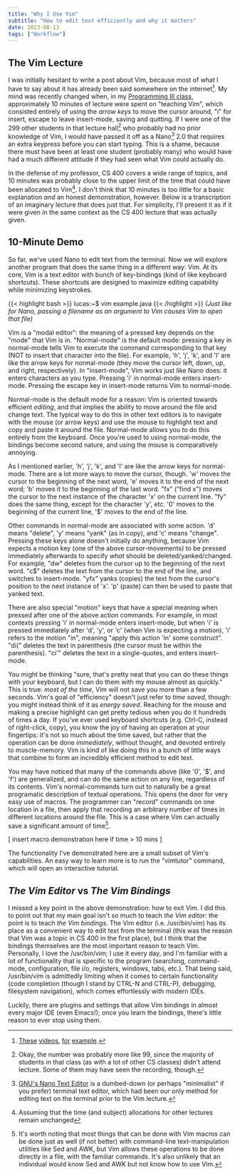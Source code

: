 ```yaml
---
title: "Why I Use Vim"
subtitle: "How to edit text efficiently and why it matters"
date: 2023-08-13
tags: ["Workflow"]
---
```


## The Vim Lecture

I was initially hesitant to write a post about Vim, because most of what I have to say about it has already been said somewhere on the internet[^vim-videos].
My mind was recently changed when, in my [Programming III class](/blog/uw-madison-computer-science/#400), approximately 10 minutes of lecture were spent on "teaching Vim", which consisted entirely of using the *arrow keys* to move the cursor around, "i" for insert, escape to leave insert-mode, saving and quitting.
If I were one of the 299 other students in that lecture hall[^lec] who probably had no prior knowledge of Vim, I would have passed it off as a Nano[^nano] 2.0 that requires an extra keypress before you can start typing.
This is a shame, because there must have been at least one student (probably many) who would have had a much different attitude if they had seen what Vim could actually do.

[^vim-videos]: [These](https://www.youtube.com/watch?v=NzD2UdQl5Gc) [videos](https://www.youtube.com/watch?v=3yN6Q8I5KJA), [for](https://www.youtube.com/watch?v=X6AR2RMB5tE) [example](https://www.youtube.com/watch?v=IiwGbcd8S7I).

[^lec]: Okay, the number was probably more like 99, since the majority of students in that class (as with a lot of other CS classes) didn't attend lecture. Some of them may have seen the recording, though.

[^nano]: [GNU's Nano Text Editor](https://en.wikipedia.org/wiki/GNU_nano) is a dumbed-down (or perhaps "minimalist" if you prefer) terminal text editor, which had been our only method for editing text on the terminal prior to the Vim lecture.

In the defense of my professor, CS 400 covers a wide range of topics, and 10 minutes was probably close to the upper limit of the time that could have been allocated to Vim[^asm].
I don't think that 10 minutes is too little for a basic explanation *and* an honest demonstration, however.
Below is a transcription of an imaginary lecture that does just that.
For simplicity, I'll present it as if it were given in the same context as the CS 400 lecture that was actually given.

[^asm]: Assuming that the time (and subject) allocations for other lectures remain unchanged

## 10-Minute Demo

So far, we've used Nano to edit text from the terminal.
Now we will explore another program that does the same thing in a different way: Vim.
At its core, Vim is a text editor with bunch of key-bindings (kind of like keyboard shortcuts).
These shortcuts are designed to maximize editing capability while minimizing keystrokes.

{{< highlight bash >}}
lucas:~$ vim example.java
{{< /highlight >}}
*(Just like for Nano, passing a filename as an argument to Vim causes Vim to open that file)*

Vim is a "modal editor": the meaning of a pressed key depends on the "mode" that Vim is in.
"Normal-mode" is the default mode: pressing a key in normal-mode tells Vim to execute the command corresponding to that key (NOT to insert that character into the file).
For example, 'h', 'j', 'k', and 'l' are like the arrow keys for normal-mode (they move the cursor left, down, up, and right, respectively).
In "insert-mode", Vim works just like Nano does: it enters characters as you type.
Pressing 'i' in normal-mode enters insert-mode. Pressing the escape key in insert-mode returns Vim to normal-mode.

Normal-mode is the default mode for a reason: Vim is oriented towards efficient *editing*, and that implies the ability to move around the file and change text.
The typical way to do this in other text editors is to navigate with the mouse (or arrow keys) and use the mouse to highlight text and copy and paste it around the file.
Normal-mode allows you to do this entirely from the keyboard.
Once you're used to using normal-mode, the bindings become second nature, and using the mouse is comparatively annoying.

As I mentioned earlier, 'h', 'j', 'k', and 'l' are like the arrow keys for normal-mode.
There are a lot more ways to move the cursor, though.
'w' moves the cursor to the beginning of the next word, 'e' moves it to the end of the next word; 'b' moves it to the beginning of the last word.
"fx" ("find x") moves the cursor to the next instance of the character 'x' on the current line.
"fy" does the same thing, except for the character 'y', etc.
'0' moves to the beginning of the current line, '$' moves to the end of the line.

Other commands in normal-mode are associated with some action.
'd' means "delete", 'y' means "yank" (as in copy), and 'c' means "change".
Pressing these keys alone doesn't initially do anything, because Vim expects a motion key (one of the above cursor-movements) to be pressed immediately afterwards to specify *what* should be deleted/yanked/changed.
For example, "dw" deletes from the cursor up to the beginning of the next word. "c$" deletes the text from the cursor to the end of the line, and switches to insert-mode.
"yfx" yanks (copies) the text from the cursor's position to the next instance of 'x'.
'p' (paste) can then be used to paste that yanked text.

There are also special "motion" keys that have a special meaning when pressed after one of the above action commands.
For example, in most contexts pressing 'i' in normal-mode enters insert-mode, but when 'i' is pressed immediately after 'd', 'y', or 'c' (when Vim is expecting a motion), 'i' refers to the motion "in", meaning "apply this action 'in' some construct".
"di(" deletes the text in parenthesis (the cursor must be within the parenthesis).
"ci'" deletes the text in a single-quotes, and enters insert-mode.

You might be thinking "sure, that's pretty neat that you can do these things with your keyboard, but I can do them with my mouse almost as quickly."
This is true: *most of the time*, Vim will not save you more than a few seconds.
Vim's goal of "efficiency" doesn't just refer to *time saved*, though: you might instead think of it as *energy saved*.
Reaching for the mouse and making a precise highlight can get pretty tedious when you do it hundreds of times a day.
If you've ever used keyboard shortcuts (e.g. Ctrl-C, instead of right-click, copy), you know the joy of having an operation at your fingertips: it's not so much about the time saved, but rather that the operation can be done *immediately*, without thought, and devoted entirely to muscle-memory.
Vim is kind of like doing this in a bunch of little ways that combine to form an incredibly efficient method to edit text.

You may have noticed that many of the commands above (like '0', '$', and 'f') are generalized, and can do the same action on any line, regardless of its contents.
Vim's normal-commands turn out to naturally be a great programatic description of textual operations.
This opens the door for very easy use of macros.
The programmer can "record" commands on one location in a file, then apply that recording an arbitrary number of times in different locations around the file.
This is a case where Vim can actually save a significant amount of time[^sed].

[^sed]: It's worth noting that most things that can be done with Vim macros can be done just as well (if not better) with command-line text-manipulation utilities like Sed and AWK, but Vim allows these operations to be done directly in a file, with the familiar commands. It's also unlikely that an individual would know Sed and AWK but not know how to use Vim.

[ insert macro demonstration here if time > 10 mins ]

The functionality I've demonstrated here are a small subset of Vim's capabilities.
An easy way to learn more is to run the "vimtutor" command, which will open an interactive tutorial.

## *The Vim Editor* vs *The Vim Bindings*

I missed a key point in the above demonstration: how to exit Vim.
I did this to point out that my main goal isn't so much to teach *the Vim editor*: the point is to teach *the Vim bindings*.
The Vim editor (i.e. /usr/bin/vim) has its place as a convenient way to edit text from the terminal (this was the reason that Vim was a topic in CS 400 in the first place), but I think that the bindings themselves are the most important reason to teach Vim.
Personally, I love the /usr/bin/vim; I use it every day, and I'm familiar with a lot of functionality that is specific to the program (searching, command-mode, configuration, file i/o, registers, windows, tabs, etc.).
That being said, /usr/bin/vim is admittedly limiting when it comes to certain functionality (code completion (though I stand by CTRL-N and CTRL-P), debugging, filesystem navigation), which comes effortlessly with modern IDEs.

Luckily, there are plugins and settings that allow Vim bindings in almost every major IDE (even Emacs!); once you learn the bindings, there's little reason to ever stop using them.
